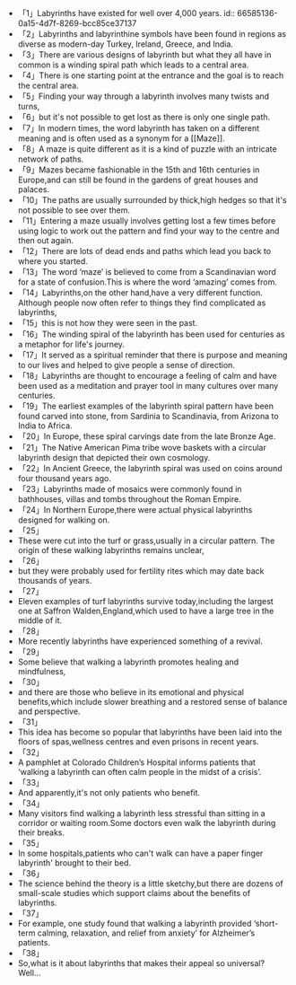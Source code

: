 - 「1」Labyrinths have existed for well over 4,000 years.
  id:: 66585136-0a15-4d7f-8269-bcc85ce37137
- 「2」Labyrinths and labyrinthine symbols have been found in regions as diverse as modern-day Turkey, Ireland, Greece, and India.
- 「3」There are various designs of labyrinth but what they all have in common is a winding spiral path which leads to a central area.
- 「4」There is one starting point at the entrance and the goal is to reach the central area.
- 「5」Finding your way through a labyrinth involves many twists and turns,
- 「6」but it's not possible to get lost as there is only one single path.
- 「7」In modern times, the word labyrinth has taken on a different meaning and is often used as a synonym for a [[Maze]].
- 「8」A maze is quite different as it is a kind of puzzle with an intricate network of paths.
- 「9」Mazes became fashionable in the 15th and 16th centuries in Europe,and can still be found in the gardens of great houses and palaces.
- 「10」The paths are usually surrounded by thick,high hedges so that it's not possible to see over them.
- 「11」Entering a maze usually involves getting lost a few times before using logic to work out the pattern and find your way to the centre and then out again.
- 「12」There are lots of dead ends and paths which lead you back to where you started.
- 「13」The word ‘maze’ is believed to come from a Scandinavian word for a state of confusion.This is where the word ‘amazing’ comes from.
- 「14」Labyrinths,on the other hand,have a very different function. Although people now often refer to things they find complicated as labyrinths,
- 「15」this is not how they were seen in the past.
- 「16」The winding spiral of the labyrinth has been used for centuries as a metaphor for life's journey.
- 「17」It served as a spiritual reminder that there is purpose and meaning to our lives and helped to give people a sense of direction.
- 「18」Labyrinths are thought to encourage a feeling of calm and have been used as a meditation and prayer tool in many cultures over many centuries.
- 「19」The earliest examples of the labyrinth spiral pattern have been found carved into stone, from Sardinia to Scandinavia, from Arizona to India to Africa.
- 「20」In Europe, these spiral carvings date from the late Bronze Age.
- 「21」The Native American Pima tribe wove baskets with a circular labyrinth design that depicted their own cosmology.
- 「22」In Ancient Greece, the labyrinth spiral was used on coins around four thousand years ago.
- 「23」Labyrinths made of mosaics were commonly found in bathhouses, villas and tombs throughout the Roman Empire.
- 「24」In Northern Europe,there were actual physical labyrinths designed for walking on.
- 「25」
- These were cut into the turf or grass,usually in a circular pattern. The origin of these walking labyrinths remains unclear,
- 「26」
- but they were probably used for fertility rites which may date back thousands of years.
- 「27」
- Eleven examples of turf labyrinths survive today,including the largest one at Saffron Walden,England,which used to have a large tree in the middle of it.
- 「28」
- More recently labyrinths have experienced something of a revival.
- 「29」
- Some believe that walking a labyrinth promotes healing and mindfulness,
- 「30」
- and there are those who believe in its emotional and physical benefits,which include slower breathing and a restored sense of balance and perspective.
- 「31」
- This idea has become so popular that labyrinths have been laid into the floors of spas,wellness centres and even prisons in recent years.
- 「32」
- A pamphlet at Colorado Children’s Hospital informs patients that ‘walking a labyrinth can often calm people in the midst of a crisis’.
- 「33」
- And apparently,it's not only patients who benefit.
- 「34」
- Many visitors find walking a labyrinth less stressful than sitting in a corridor or waiting room.Some doctors even walk the labyrinth during their breaks.
- 「35」
- In some hospitals,patients who can't walk can have a paper finger labyrinth' brought to their bed.
- 「36」
- The science behind the theory is a little sketchy,but there are dozens of small-scale studies which support claims about the benefits of labyrinths.
- 「37」
- For example, one study found that walking a labyrinth provided ‘short-term calming, relaxation, and relief from anxiety’ for Alzheimer’s patients.
- 「38」
- So,what is it about labyrinths that makes their appeal so universal? Well...